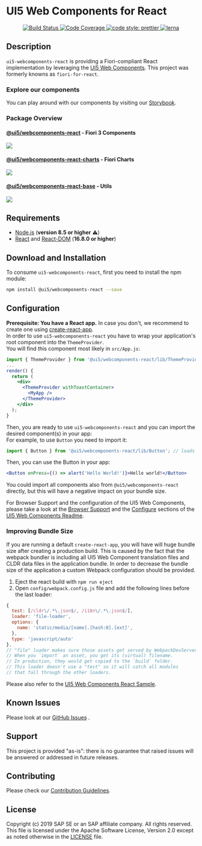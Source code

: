<a name="top"></a>
# UI5 Web Components for React
<p align="center">
  <a href="https://travis-ci.org/SAP/ui5-webcomponents-react" target="_blank">
    <img alt="Build Status" src="https://img.shields.io/travis/SAP/ui5-webcomponents-react/master.svg">
  </a>
  <a href="https://coveralls.io/github/SAP/ui5-webcomponents-react" target="_blank">
    <img alt="Code Coverage" src="https://img.shields.io/coveralls/github/SAP/ui5-webcomponents-react/master.svg">
  </a>
  <!-- <a href="https://sap-ea.slack.com/messages/CEN48B210" target="_blank">
    <img alt="Slack Badge" src="https://badgen.net/badge/slack/ui5-webcomponents-react/orange?icon=slack">
  </a> -->
  <a href="https://github.com/prettier/prettier" target="_blank">
    <img alt="code style: prettier" src="https://img.shields.io/badge/code_style-prettier-ff69b4.svg"> 
  </a>
  <a href="https://lernajs.io/" target="_blank">
  <img alt="lerna" src="https://img.shields.io/badge/maintained%20with-lerna-cc00ff.svg">
  </a>

</p>

<!-- *********************************************************************** -->
<a name="description"></a>
## Description

`ui5-webcomponents-react` is providing a Fiori-compliant React implementation by leveraging the [UI5 Web Components](https://github.com/SAP/ui5-webcomponents). This project was formerly knowns as `fiori-for-react`.

### Explore our components
You can play around with our components by visiting our [Storybook](https://sap.github.io/ui5-webcomponents-react/).

### Package Overview

#### [@ui5/webcomponents-react](https://github.com/SAP/ui5-webcomponents-react/tree/master/packages/main) - Fiori 3 Components
[![](https://img.shields.io/npm/v/@ui5/webcomponents-react.svg)](https://www.npmjs.com/package/@ui5/webcomponents-react)
<!-- ![https://bundlephobia.com/result?p=@ui5/webcomponents-react](https://img.shields.io/bundlephobia/min/@ui5/webcomponents-react.svg?label=size) --> 
<!-- ![https://bundlephobia.com/result?p=@ui5/webcomponents-react](https://img.shields.io/bundlephobia/minzip/@ui5/webcomponents-react.svg?label=gzip%20size) -->

#### [@ui5/webcomponents-react-charts](https://github.com/SAP/ui5-webcomponents-react/tree/master/packages/charts) - Fiori Charts 
[![](https://img.shields.io/npm/v/@ui5/webcomponents-react-charts.svg)](https://www.npmjs.com/package/@ui5/webcomponents-react-charts)
<!-- ![https://bundlephobia.com/result?p=@ui5/webcomponents-react-charts](https://img.shields.io/bundlephobia/min/@ui5/webcomponents-react-charts.svg?label=size)  -->
<!-- ![https://bundlephobia.com/result?p=@ui5/webcomponents-react-charts](https://img.shields.io/bundlephobia/minzip/@ui5/webcomponents-react-charts.svg?label=gzip%20size) -->

#### [@ui5/webcomponents-react-base](https://github.com/SAP/ui5-webcomponents-react/tree/master/packages/base) - Utils
[![](https://img.shields.io/npm/v/@ui5/webcomponents-react-base.svg)](https://www.npmjs.com/package/@ui5/webcomponents-react-base)
<!-- ![https://bundlephobia.com/result?p=@ui5/webcomponents-react-base](https://img.shields.io/bundlephobia/min/@ui5/webcomponents-react-base.svg?label=size) --> 
<!-- ![https://bundlephobia.com/result?p=@ui5/webcomponents-react-base](https://img.shields.io/bundlephobia/minzip/@ui5/webcomponents-react-base.svg?label=gzip%20size) -->


<!-- *********************************************************************** -->
<a name="requirements"></a>
## Requirements

- [Node.js](https://nodejs.org/) (**version 8.5 or higher** ⚠️)
- [React](https://www.npmjs.com/package/react) and [React-DOM](https://www.npmjs.com/package/react-dom) (**16.8.0 or higher**)


<!-- *********************************************************************** -->
<a name="download"></a>
## Download and Installation

To consume `ui5-webcomponents-react`, first you need to install the npm module:
```sh
npm install @ui5/webcomponents-react --save
```

<!-- *********************************************************************** -->
<a name="configuration"></a>
## Configuration

**Prerequisite: You have a React app.** In case you don't, we recommend to create one using [create-react-app](https://facebook.github.io/create-react-app/).<br/>
In order to use `ui5-webcomponents-react` you have to wrap your application's root component into the `ThemeProvider`.<br/>
You will find this component most likely in `src/App.js`: 
```jsx
import { ThemeProvider } from '@ui5/webcomponents-react/lib/ThemeProvider';
...
render() {
  return (
    <div>
      <ThemeProvider withToastContainer>
        <MyApp />
      </ThemeProvider>
    </div>
  );
}
```

Then, you are ready to use `ui5-webcomponents-react` and you can import the desired component(s) in your app:<br />
For example, to use ```Button``` you need to import it:

```jsx
import { Button } from '@ui5/webcomponents-react/lib/Button'; // loads ui5-button wrapped in a ui5-webcomponents-react component
```

Then, you can use the Button in your app:

```jsx
<Button onPress={() => alert('Hello World!')}>Hello world!</Button>
```

You could import all components also from `@ui5/webcomponents-react` directly, but this will have a negative impact on your bundle size.

For Browser Support and the configuration of the UI5 Web Components, please take a look at the 
 [Browser Support](https://github.com/SAP/ui5-webcomponents#browser-support) and the
 [Configure](https://github.com/SAP/ui5-webcomponents#browser-support) sections of the 
 [UI5 Web Components Readme](https://github.com/SAP/ui5-webcomponents#ui5-web-components).
 
### Improving Bundle Size
If you are running a default `create-react-app`, you will have will huge bundle size after creating a production build. 
This is caused by the fact that the webpack bundler is including all UI5 Web Component translation files and CLDR data files in the application bundle. 
In order to decrease the bundle size of the application a custom Webpack configuration should be provided.
1. Eject the react build with ```npm run eject```
2. Open ```config/webpack.config.js``` file and add the following lines before the last loader:
```js
{
  test: [/cldr\/.*\.json$/, /i18n\/.*\.json$/],
  loader: 'file-loader',
  options: {
    name: 'static/media/[name].[hash:8].[ext]',
  },
  type: 'javascript/auto'
},
// "file" loader makes sure those assets get served by WebpackDevServer.
// When you `import` an asset, you get its (virtual) filename.
// In production, they would get copied to the `build` folder.
// This loader doesn't use a "test" so it will catch all modules
// that fall through the other loaders.
```
Please also refer to the [UI5 Web Components React Sample](https://github.com/SAP/ui5-webcomponents-sample-react#configure-react-build).

<!-- *********************************************************************** -->
<a name="issues"></a>
## Known Issues

Please look at our [GitHub Issues](https://github.com/SAP/ui5-webcomponents-react/issues) .



<!-- *********************************************************************** -->
<a name="support"></a>
## Support

This project is provided "as-is": there is no guarantee that raised issues will be answered or addressed in future releases.

<!-- *********************************************************************** -->
<a name="contributing"></a>
## Contributing
Please check our [Contribution Guidelines](/CONTRIBUTING.md).

<!-- *********************************************************************** -->
## License
Copyright (c) 2019 SAP SE or an SAP affiliate company. All rights reserved.
This file is licensed under the Apache Software License, Version 2.0 except as noted otherwise in the [LICENSE](/LICENSE) file.
